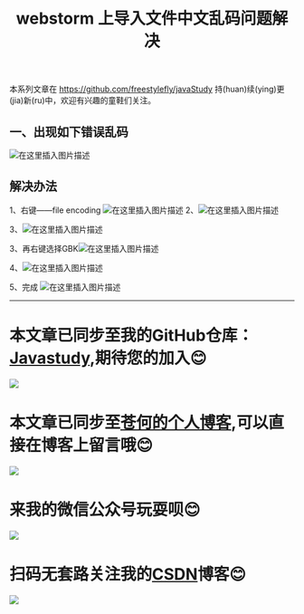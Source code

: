 ﻿---
layout: post
title: webstorm 上导入文件中文乱码问题解决
categories: JavaWeb前端基础
description: webstorm 上导入文件中文乱码问题解决
keywords: JavaEE, HTML,CSS,webstorm
---

本系列文章在 <https://github.com/freestylefly/javaStudy> 持(huan)续(ying)更(jia)新(ru)中，欢迎有兴趣的童鞋们关注。

## 一、出现如下错误乱码
![在这里插入图片描述](https://img-blog.csdnimg.cn/20181127183315937.png?x-oss-process=image/watermark,type_ZmFuZ3poZW5naGVpdGk,shadow_10,text_aHR0cHM6Ly9ibG9nLmNzZG4ubmV0L3FxXzQzMjcwMDc0,size_16,color_FFFFFF,t_70)

## 解决办法
1、右键——file encoding
![在这里插入图片描述](https://img-blog.csdnimg.cn/20181127183448521.png?x-oss-process=image/watermark,type_ZmFuZ3poZW5naGVpdGk,shadow_10,text_aHR0cHM6Ly9ibG9nLmNzZG4ubmV0L3FxXzQzMjcwMDc0,size_16,color_FFFFFF,t_70)
2、![在这里插入图片描述](https://img-blog.csdnimg.cn/20181127183513756.png)

3、![在这里插入图片描述](https://img-blog.csdnimg.cn/20181127183532563.png)

3、再右键选择GBK![在这里插入图片描述](https://img-blog.csdnimg.cn/20181127183553310.png)

4、![在这里插入图片描述](https://img-blog.csdnimg.cn/20181127183633499.png)

5、完成
![在这里插入图片描述](https://img-blog.csdnimg.cn/20181127183651264.png?x-oss-process=image/watermark,type_ZmFuZ3poZW5naGVpdGk,shadow_10,text_aHR0cHM6Ly9ibG9nLmNzZG4ubmV0L3FxXzQzMjcwMDc0,size_16,color_FFFFFF,t_70)

------
# 本文章已同步至我的GitHub仓库：<a href="https://github.com/freestylefly/javaStudy">Javastudy</a>,期待您的加入:blush:
<img src="http://pp8g2fyug.bkt.clouddn.com/github.jpg" width=""/>

# 本文章已同步至<a href="https://freestylefly.github.io/">苍何的个人博客</a>,可以直接在博客上留言哦:blush:
<img src="http://pp8g2fyug.bkt.clouddn.com/myblog..png" width=""/>

# 来我的微信公众号玩耍呗:blush:
<img src="http://pp8g2fyug.bkt.clouddn.com/weixingongzhonghao.jpg" width=""/>

# 扫码无套路关注我的<a href="https://blog.csdn.net/qq_43270074?orderby=UpdateTime">CSDN</a>博客:blush:
<img src="http://pp8g2fyug.bkt.clouddn.com/CSDN.png" width=""/>
